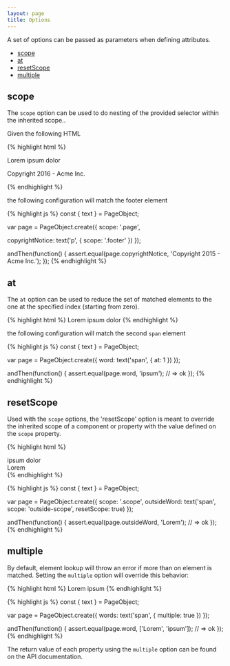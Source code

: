 ```yaml
---
layout: page
title: Options
---
```


A set of options can be passed as parameters when defining attributes.

* [scope](#scope)
* [at](#at)
* [resetScope](#resetScope)
* [multiple](#multiple)

## scope

The `scope` option can be used to do nesting of the provided selector
within the inherited scope..

Given the following HTML

{% highlight html %}
<div class="page">
  <div class="article">
    <p>Lorem ipsum dolor</p>
  </div>
  <div class="footer">
    <p>Copyright 2016 - Acme Inc.</p>
  </div>
</div>
{% endhighlight %}

the following configuration will match the footer element

{% highlight js %}
const { text } = PageObject;

var page = PageObject.create({
  scope: '.page',

  copyrightNotice: text('p', { scope: '.footer' })
});

andThen(function() {
  assert.equal(page.copyrightNotice, 'Copyright 2015 - Acme Inc.');
});
{% endhighlight %}

## at

The `at` option can be used to reduce the set of matched elements to the one at the specified index (starting from zero).

{% highlight html %}
<span>Lorem</span>
<span>ipsum</span>
<span>dolor</span>
{% endhighlight %}

the following configuration will match the second `span` element

{% highlight js %}
const { text } = PageObject;

var page = PageObject.create({
  word: text('span', { at: 1 })
});

andThen(function() {
  assert.equal(page.word, 'ipsum'); // => ok
});
{% endhighlight %}

## resetScope

Used with the `scope` options, the 'resetScope' option is meant to override the inherited scope of a
component or property with the value defined on the `scope` property.

{% highlight html %}
<div class="scope">
  <span>ipsum</span>
  <span>dolor</span>
</div>
<div class="outside-scope">
  <span>Lorem</span>
</div>
{% endhighlight %}

{% highlight js %}
const { text } = PageObject;

var page = PageObject.create({
  scope: '.scope',
  outsideWord: text('span', scope: 'outside-scope', resetScope: true)
});

andThen(function() {
  assert.equal(page.outsideWord, 'Lorem'); // => ok
});
{% endhighlight %}

## multiple

By default, element lookup will throw an error if more than on element
is matched. Setting the `multiple` option will override this behavior:

{% highlight html %}
<span>Lorem</span>
<span>ipsum</span>
{% endhighlight %}

{% highlight js %}
const { text } = PageObject;

var page = PageObject.create({
  words: text('span', { multiple: true })
});

andThen(function() {
  assert.equal(page.word, ['Lorem', 'ipsum']); // => ok
});
{% endhighlight %}

The return value of each property using the `multiple` option can be
found on the API documentation.
